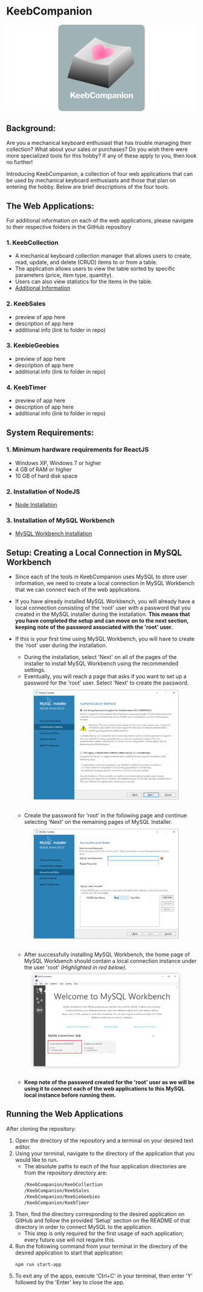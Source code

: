 # KeebCompanion

<p>
  <img 
    src="/media/imgs/png/main_readme/logo_main2.png"
    alt="KeebCompanion Logo"
  />
</p>

## Background:

Are you a mechanical keyboard enthusiast that has trouble managing their collection? What about your sales or purchases? Do you wish there were more specialized tools for this hobby? If any of these apply to you, then look no further!

Introducing KeebCompanion, a collection of four web applications that can be used by mechanical keyboard enthusiasts and those that plan on entering the hobby. Below are brief descriptions of the four tools.

## The Web Applications:

For additional information on each of the web applications, please navigate to their respective folders in the GitHub repository

### 1. KeebCollection

<!-- <figure style="display: block; margin: 0 auto; width: 75%; margin-bottom: 30px">
  <img style = "box-shadow: 0 0 10px #00000040" src="imgs/png/collection_preview.png" />
  <figcaption style="text-align: center; font-style: italic">KeebCollection Home Page</figcaption>
</figure> -->

- A mechanical keyboard collection manager that allows users to create, read, update, and delete (CRUD) items to or from a table.
- The application allows users to view the table sorted by specific parameters (price, item type, quantity).
- Users can also view statistics for the items in the table.
- <a href="https://github.com/jal004/KeebCompanion/tree/main/KeebCollection" target="_blank">Additional Information</a>

### 2. KeebSales

- preview of app here
- description of app here
- additional info (link to folder in repo)

### 3. KeebieGeebies

- preview of app here
- description of app here
- additional info (link to folder in repo)

### 4. KeebTimer

- preview of app here
- description of app here
- additional info (link to folder in repo)

## System Requirements:

### 1. Minimum hardware requirements for ReactJS

- Windows XP, Windows 7 or higher
- 4 GB of RAM or higher
- 10 GB of hard disk space

### 2. Installation of NodeJS

- <a href="https://nodejs.org/en/download/" target="_blank">Node Installation</a>

### 3. Installation of MySQL Workbench

- <a href="https://www.mysql.com/products/workbench/" target="_blank">MySQL Workbench Installation</a>

## Setup: Creating a Local Connection in MySQL Workbench

- Since each of the tools in KeebCompanion uses MySQL to store user information, we need to create a local connection in MySQL Workbench that we can connect each of the web applications.
- If you have already installed MySQL Workbench, you will already have a local connection consisting of the 'root' user with a password that you created in the MySQL installer during the installation.
  **This means that you have completed the setup and can move on to the next section, keeping note of the password associated with the 'root' user.**
- If this is your first time using MySQL Workbench, you will have to create the 'root' user during the installation.

  - During the installation, select 'Next' on all of the pages of the installer to install MySQL Workbench using the recommended settings.
  - Eventually, you will reach a page that asks if you want to set up a password for the 'root' user.
    Select 'Next' to create the password.

  <figure style="display: block; margin: 0 auto; width: 80%; margin-top: 10px;margin-bottom: 30px"> 
    <img src="/media/imgs/png/main_readme/mysql_setup_auth.png" />
    <!-- <figcaption style="text-align: center; font-style: italic">Prompt to Create Password for 'root' in MySQL Installer</figcaption> -->
  </figure>

  - Create the password for 'root' in the following page and continue selecting 'Next' on the remaining pages of MySQL Installer.

  <figure style="display: block; margin: 0 auto; width: 80%; margin-top: 10px; margin-bottom: 30px"> 
    <img src="/media/imgs/png/main_readme/mysql_root_pass.png" />
    <!-- <figcaption style="text-align: center; font-style: italic">Page to Create Password for 'root' in MySQL Installer</figcaption> -->
  </figure>

  - After successfully installing MySQL Workbench, the home page of MySQL Workbench should contain a local connection instance under the user 'root' _(Highlighted in red below)_.
  <figure style="display: block; margin: 0 auto; width: 80%; margin-top: 10px; margin-bottom: 30px"> 
    <img style = "box-shadow: 0 0 10px #00000040" src="/media/imgs/png/main_readme/mysql_success.png" />
    <!-- <figcaption style="text-align: center; font-style: italic">Local Instance for 'root' Highlighted in Red</figcaption> -->
  </figure>

  - **Keep note of the password created for the 'root' user as we will be using it to connect each of the web applications to this MySQL local instance before running them.**

## Running the Web Applications

After cloning the repository:

1. Open the directory of the repository and a terminal on your desired text editor.
2. Using your terminal, navigate to the directory of the application that you would like to run.
   - The absolute paths to each of the four application directories are from the repository directory are:
     ```
     /KeebCompanion/KeebCollection
     /KeebCompanion/KeebSales
     /KeebCompanion/KeebieGeebies
     /KeebCompanion/KeebTimer
     ```
3. Then, find the directory corresponding to the desired application on GitHub and follow the provided 'Setup' section on the README of that directory in order to connect MySQL to the application.
   - This step is only required for the first usage of each application; every future use will not require this.
4. Run the following command from your terminal in the directory of the desired application to start that application:
   ```
   npm run start-app
   ```
5. To exit any of the apps, execute 'Ctrl+C' in your terminal, then enter 'Y' followed by the 'Enter' key to close the app.
